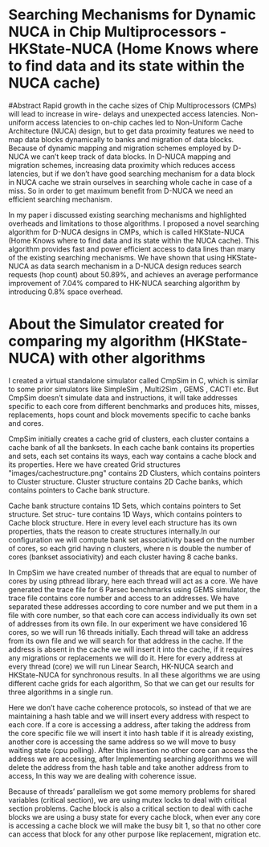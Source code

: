 # Searching Mechanisms for Dynamic NUCA in Chip Multiprocessors - HKState-NUCA (Home Knows where to find data and its state within the NUCA cache)
#Abstract
Rapid growth in the cache sizes of Chip Multiprocessors (CMPs) will lead to increase in wire-
delays and unexpected access latencies. Non-uniform access latencies to on-chip caches led to
Non-Uniform Cache Architecture (NUCA) design, but to get data proximity features we need
to map data blocks dynamically to banks and migration of data blocks. Because of dynamic
mapping and migration schemes employed by D-NUCA we can’t keep track of data blocks.
In D-NUCA mapping and migration schemes, increasing data proximity which reduces access
latencies, but if we don’t have good searching mechanism for a data block in NUCA cache we
strain ourselves in searching whole cache in case of a miss. So in order to get maximum benefit
from D-NUCA we need an efficient searching mechanism.

In my paper i discussed existing searching mechanisms and highlighted overheads and
limitations to those algorithms. I proposed a novel searching algorithm for D-NUCA designs
in CMPs, which is called HKState-NUCA (Home Knows where to find data and its state
within the NUCA cache). This algorithm provides fast and power efficient access to data lines
than many of the existing searching mechanisms. We have shown that using HKState-NUCA
as data search mechanism in a D-NUCA design reduces search requests (hop count) about
50.89%, and achieves an average performance improvement of 7.04% compared to HK-NUCA
searching algorithm by introducing 0.8% space overhead.



# About the Simulator created for comparing my algorithm (HKState-NUCA) with other algorithms
I created a virtual standalone simulator called CmpSim in C, which is similar to some
prior simulators like SimpleSim , Multi2Sim , GEMS , CACTI etc. But CmpSim
doesn’t simulate data and instructions, it will take addresses specific to each core from different
benchmarks and produces hits, misses, replacements, hops count and block movements specific
to cache banks and cores.

CmpSim initially creates a cache grid of clusters, each cluster contains a cache bank of all the
banksets. In each cache bank contains its properties and sets, each set contains its ways, each
way contains a cache block and its properties. Here we have created Grid structures "images/cachestructure.png"
contains 2D Clusters, which contains pointers to Cluster structure. Cluster structure contains
2D Cache banks, which contains pointers to Cache bank structure.

Cache bank structure contains 1D Sets, which contains pointers to Set structure. Set struc-
ture contains 1D Ways, which contains pointers to Cache block structure. Here in every level
each structure has its own properties, thats the reason to create structures internally.In our
configuration we will compute bank set associativity based on the number of cores, so each
grid having n clusters, where n is double the number of cores (bankset associativity) and each
cluster having 8 cache banks.

In CmpSim we have created number of threads that are equal to number of cores by using
pthread library, here each thread will act as a core. We have generated the trace file for 6
Parsec benchmarks using GEMS simulator, the trace file contains core number and access
to an addresses. We have separated these addresses according to core number and we put them
in a file with core number, so that each core can access individually its own set of addresses
from its own file. In our experiment we have considered 16 cores, so we will run 16 threads
initially. Each thread will take an address from its own file and we will search for that address
in the cache. If the address is absent in the cache we will insert it into the cache, if it requires
any migrations or replacements we will do it. Here for every address at every thread (core) we
will run Linear Search, HK-NUCA search and HKState-NUCA for synchronous results. In all
these algorithms we are using different cache grids for each algorithm, So that we can get our
results for three algorithms in a single run.

Here we don’t have cache coherence protocols, so instead of that we are maintaining a hash
table and we will insert every address with respect to each core. If a core is accessing a address,
after taking the address from the core specific file we will insert it into hash table if it is already
existing, another core is accessing the same address so we will move to busy waiting state
(cpu polling). After this insertion no other core can access the address we are accessing, after
Implementing searching algorithms we will delete the address from the hash table and take
another address from to access, In this way we are dealing with coherence issue.

Because of threads’ parallelism we got some memory problems for shared variables (critical
section), we are using mutex locks to deal with critical section problems. Cache block is also a
critical section to deal with cache blocks we are using a busy state for every cache block, when
ever any core is accessing a cache block we will make the busy bit 1, so that no other core can
access that block for any other purpose like replacement, migration etc.
